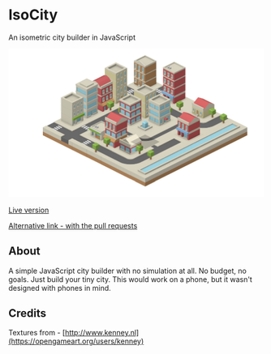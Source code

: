 # IsoCity

An isometric city builder in JavaScript

![screenshot](screenshot.png)

[Live version](https://victorribeiro.com/isocity)

[Alternative link - with the pull requests](https://victorqribeiro.github.io/isocity/)

## About

A simple JavaScript city builder with no simulation at all. No budget, no goals. Just build your tiny city. This would work on a phone, but it wasn't designed with phones in mind.

## Credits

Textures from - [http://www.kenney.nl](https://opengameart.org/users/kenney)
